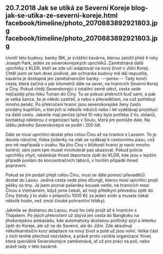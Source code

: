 20.7.2018
Jak se utíká ze Severní Koreje
blog-jak-se-utika-ze-severni-koreje.html
facebook/timeline/photo_2070883892921803.jpg
facebook/timeline/photo_2070883892921803.jpg
--------------

Uvnitř této budovy, banky IBK, je zvláštní kavárna, kterou založil před 4 roky Joseph Park, jeden ze severokorejských uprchlíků. Zaměstnává další uprchlíky z KLDR, kteří se zde učí adaptovat na nový život v Jižní Koreji. Chtěl jsem se tam dnes podívat, ale ochranka budovy mě dál nepustila, kavárna je dostupná jen zaměstnancům banky.
---perex---
Tady končí cesta, která začíná o pár kilometrů dále na sever, na hranicích Severní Koreji a Číny. Pokud chtějí Severokorejci z totalitní země utéct, cesta vede nejčastěji přes řeku Tuman do Číny. Tu se pokusí překročit buď sami, a pak je velká šance, že je někdo zastřelí, a nebo s převaděčem, na což potřebují mnoho peněz. Po překročení hranic jsou severokorejské ženy často prodány kuplířům, u kterých si několik měsíců nebo i let vydělávají prostitucí na další cestu. Jakmile mají peníze (před 10 roky bylo potřeba 2 tis. dolarů), kontaktují některou z organizací tady v Soulu, která jim pomůže dále. Na útěku jednoho Severokorejce se podílí i 200 lidí. 

Dále se musí uprchlíci dostat přes celou Čínu až na hranice s Laosem. To je docela náročné, třeba jízdenky na vlak se vydávají k cestovnímu pasu, což pro ně nepřipadá v úvahu. Na jihu Číny v blízkosti hranic je navíc mnoho kontrol, sám jsem tam musel mnohokrát pas ukazovat. Pokud policie uprchlíky chytí, následuje ihned deportace zpět do KLDR, kde jsou v lepším případě posláni do koncentračních táborů, v horším případě ihned popraveni.

Pokud se jim podaří přejít celou Čínu, musí se dále pomocí převaděčů dostat do Laosu. Jediná cesta vede přes džungli, kterou musí uprchlíci projít pěšky za tmy. Já jsem poznal pašeráky kousek vedle, na hranicích mezi Čínou a Vietnamem, když jsme čekali, až moji přítelkyni převedou zpět do Číny (tehdy ji to stálo v přepočtu 1000 Kč za jeden směr a musela čekat několik hodin, než zmizí čínské pohraniční hlídky).

Jakmile se dostanou do Laosu, musí ho celý projít až k hranicím s Thajskem. Po jejich překročení už zbývá jen cesta do Bangkoku na jihokorejskou ambasádu, kde automaticky dostanou politický azyl a letenku zpět do Koreje, ale už ne do Severní, ale do Jižní. Zde absolvují několikaměsíční kurz adaptace na nový život a poté už jsou volní. Velká část z nich tenhle přechod nezvládne, a právě proto vznikla organizace Yovel, která speciálně Severokorejce zaměstnává, ať už pro práci na poli, nebo právě tady v této kavárně.